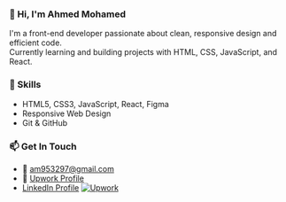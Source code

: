 ### 👋 Hi, I'm Ahmed Mohamed

I'm a front-end developer passionate about clean, responsive design and efficient code.  
Currently learning and building projects with HTML, CSS, JavaScript, and React.

### 🚀 Skills
- HTML5, CSS3, JavaScript, React, Figma
- Responsive Web Design
- Git & GitHub


### 📫 Get In Touch
- 📧 am953297@gmail.com
- 💼 [Upwork Profile](https://www.upwork.com/freelancers/~yourID)
- [LinkedIn Profile](https://www.linkedin.com/in/ahmed-mohamed-3044891b3/)
[![Upwork](https://img.shields.io/badge/Upwork-Freelancer-success?logo=upwork&logoColor=white)](https://www.upwork.com/freelancers/~yourUpworkID)
